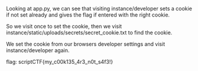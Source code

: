 Looking at app.py, we can see that visiting instance/developer sets a cookie if not set already and gives the flag if entered with the right cookie.

So we visit once to set the cookie, then we visit instance/static/uploads/secrets/secret_cookie.txt to find the cookie.

We set the cookie from our browsers developer settings and visit instance/developer again.



flag: scriptCTF{my_c00k135_4r3_n0t_s4f3!}
